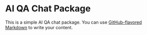 # AI QA Chat Package

This is a simple AI QA chat package. You can use
[GitHub-flavored Markdown](https://guides.github.com/features/mastering-markdown/)
to write your content.

